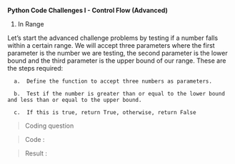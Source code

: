 **Python Code Challenges I - Control Flow (Advanced)**

1. In Range

  Let’s start the advanced challenge problems by testing if a number falls within a certain range. We will accept three parameters where the first parameter is the number we are testing, the second parameter is the lower bound and the third parameter is the upper bound of our range. These are the steps required:

      a.  Define the function to accept three numbers as parameters.
  
      b.  Test if the number is greater than or equal to the lower bound and less than or equal to the upper bound.
  
      c.  If this is true, return True, otherwise, return False

  >   Coding question  
  
  >   Code :


  >   Result :
  
  
  
  
  

